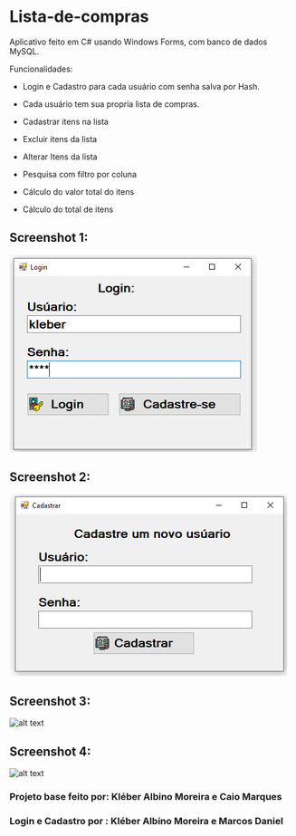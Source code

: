 # Lista-de-compras
Aplicativo feito em C# usando Windows Forms, com banco de dados MySQL.
 
Funcionalidades:

* Login e Cadastro para cada usuário com senha salva por Hash.

* Cada usuário tem sua propria lista de compras.

* Cadastrar itens na lista

* Excluir itens da lista

* Alterar Itens da lista

* Pesquisa com filtro por coluna

* Cálculo do valor total do itens

* Cálculo do total de itens

## Screenshot 1:

![alt text](https://raw.githubusercontent.com/kleber0a0m/Lista-De-Compras/Login-e-Cadastro/img-login.PNG)

## Screenshot 2:

![alt text](https://raw.githubusercontent.com/kleber0a0m/Lista-De-Compras/Login-e-Cadastro/img-cadastro.PNG)

## Screenshot 3:

![alt text](https://i.imgur.com/ZOgYM7l.jpeg)

## Screenshot 4:

![alt text](https://i.imgur.com/0yFydHY.jpg)


### Projeto base feito por: Kléber Albino Moreira e Caio Marques
### Login e Cadastro por : Kléber Albino Moreira e Marcos Daniel

